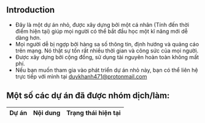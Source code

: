 ## Introduction
- Đây là một dự án nhỏ, được xây dựng bởi một cá nhân (Tính đến thời điểm hiện tại) giúp mọi người có thể bắt đầu học một kĩ năng mới dễ dàng hơn.
- Mọi người dễ bị ngợp bởi hàng sa số thông tin, định hướng và quảng cáo trên mạng. Nó thật sự tốn rất nhiều thời gian và công sức của mọi người.
- Được xây dựng bởi cộng đồng, sử dụng tài nguyên hoàn toàn không mất phí. 
- Nếu bạn muốn tham gia vào phát triển dự án nhỏ này, bạn có thể liên hệ trực tiếp với mình tại duykhanh471@protonmail.com

## Một số các dự án đã được nhóm dịch/làm:

Dự án | Nội dung | Trạng thái hiện tại
--- | --- | ---
